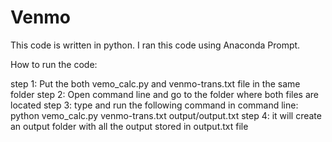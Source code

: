 # Venmo
This code is written in python. I ran this code using Anaconda Prompt.

How to run the code:

step 1: Put the both vemo_calc.py and venmo-trans.txt file in the same folder
step 2: Open command line and go to the folder where both files are located
step 3: type and run the following command in command line: python vemo_calc.py venmo-trans.txt output/output.txt
step 4: it will create an output folder with all the output stored in output.txt file
